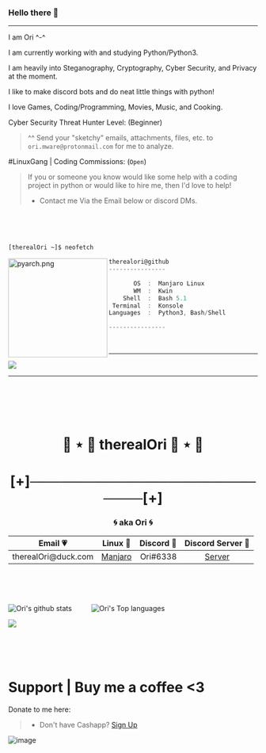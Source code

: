 ### Hello there 👋
__ __

I am Ori ^-^

I am currently working with and studying Python/Python3.

I am heavily into Steganography, Cryptography, Cyber Security, and Privacy at the moment.

I like to make discord bots and do neat little things with python!

I love Games, Coding/Programming, Movies, Music, and Cooking.

Cyber Security Threat Hunter Level: (Beginner)
> ^^ Send your "sketchy" emails, attachments, files, etc. to `ori.mware@protonmail.com` for me to analyze.

#LinuxGang | Coding Commissions: (`Open`)

> If you or someone you know would like some help with a coding project in python or would like to hire me, then I'd love to help!
> - Contact me Via the Email below or discord DMs.

<br />
<br />
<br />

```bash
[therealOri ~]$ neofetch
```

<img align="left" src="https://user-images.githubusercontent.com/45724082/133650932-ef134e6f-3bbe-4dd9-92d6-098a14cba5d3.png" alt="pyarch.png" width="200" /> 

```csharp
therealori@github
----------------

       OS  :  Manjaro Linux
       WM  :  Kwin
    Shell  :  Bash 5.1
 Terminal  :  Konsole
Languages  :  Python3, Bash/Shell

----------------
```

<br />

---

![](https://komarev.com/ghpvc/?username=therealOri&color=blueviolet&style-plastic)

__ __

<br />
<br />
<br />
<br />


<h1 align="center">🦊 ⋆ 🎀 therealOri 🎀 ⋆ 🦊</h1>
<h1 align="center">[+]───────────────────────────[+]</h1>
<h3 align="center">🌀 aka Ori 🌀</h3>
<p align="center">
	<table align="center">
	    <thead>
	        <tr>
	            <th align="center">Email 💗</th>
	            <th align="center">Linux 💙</th>
	            <th align="center">Discord 💜</th>
		    <th align="center">Discord Server 💚</th>
	        </tr>
	    </thead>
	    <tbody>
	        <tr>
	            <td align="left">therealOri@duck.com</td>
	            <td align="center"><a href="https://manjaro.org/get-manjaro/" target="_blank">Manjaro</a></td></td>
	            <td align="right">Ori#6338</td>
		    <td align="center"><a href="https://discord.gg/ewpUxbqVXK" target="_blank">Server</a></td></td>
	        </tr>
	    </tbody>
	</table align="center">
</p>

<br />
<br />
<br />

![Ori's github stats](https://github-readme-stats.vercel.app/api?username=therealOri&theme=radical)
&nbsp;&nbsp;&nbsp;&nbsp;&nbsp;&nbsp;&nbsp;&nbsp;
![Ori's Top languages](https://github-readme-stats.vercel.app/api/top-langs/?username=therealOri&exclude_repo=Aang)

![](https://hit.yhype.me/github/profile?user_id=45724082)


<br />
<br />
<br />


# Support  |  Buy me a coffee <3
Donate to me here:
> - Don't have Cashapp? [Sign Up](https://cash.app/app/TKWGCRT)

![image](https://user-images.githubusercontent.com/45724082/158000721-33c00c3e-68bb-4ee3-a2ae-aefa549cfb33.png)

